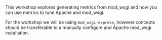 This workshop explores generating metrics from mod_wsgi and how you can use metrics to tune Apache and mod_wsgi.

For the workshop we will be using ``mod_wsgi-express``, however concepts should be transferable to a manually configure and Apache mod_wsgi installation.
